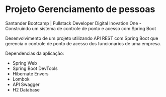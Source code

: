 # Projeto Gerenciamento de pessoas
Santander Bootcamp | Fullstack Developer Digital Inovation One - Construindo um sistema de controle de ponto e acesso com Spring Boot

Desenvolvimento de um projeto utilizando API REST com Spring Boot que gerencia o controle de ponto de acesso dos funcionarios de uma empresa.

Dependencias da aplicação:

 - Spring Web
 - Spring Boot DevTools
 - Hibernate Envers 
 - Lombok
 - API Swagger
 - H2 Database
